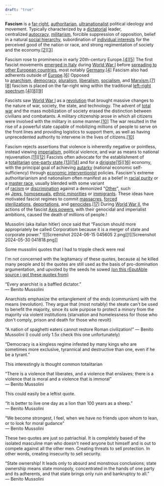 ```yaml
---
draft: "true"
---
```


**Fascism** is a [far-right](https://en.wikipedia.org/wiki/Far-right_politics "Far-right politics"), [authoritarian](https://en.wikipedia.org/wiki/Authoritarianism "Authoritarianism"), [ultranationalist](https://en.wikipedia.org/wiki/Ultranationalism "Ultranationalism") political ideology and movement.
Typically characterized by a [dictatorial](https://en.wikipedia.org/wiki/Dictator "Dictator") leader, centralized [autocracy](https://en.wikipedia.org/wiki/Autocracy "Autocracy"), [militarism](https://en.wikipedia.org/wiki/Militarism "Militarism"), forcible suppression of opposition, belief in a natural [social hierarchy](https://en.wikipedia.org/wiki/Social_stratification "Social stratification"), subordination of [individual interests](https://en.wikipedia.org/wiki/Individualism "Individualism") for the perceived good of the nation or race, and strong regimentation of society and the economy.[[2]](https://en.wikipedia.org/wiki/Fascism#cite_note-Britannica-2)[[3]](https://en.wikipedia.org/wiki/Fascism#cite_note-m-w-3)

Fascism rose to prominence in early 20th-century Europe.[[4]](https://en.wikipedia.org/wiki/Fascism#cite_note-RoutledgeCompanion-4)[[5]](https://en.wikipedia.org/wiki/Fascism#cite_note-FOOTNOTEInternational_Encyclopedia_of_Political_Science887%E2%80%93888Fascism-5) The first fascist movements [emerged in Italy](https://en.wikipedia.org/wiki/Italian_fascism "Italian fascism") during [World War I](https://en.wikipedia.org/wiki/World_War_I "World War I") before [spreading to other European countries](https://en.wikipedia.org/wiki/Fascism_in_Europe "Fascism in Europe"), most notably [Germany](https://en.wikipedia.org/wiki/Nazi_Germany "Nazi Germany").[[4]](https://en.wikipedia.org/wiki/Fascism#cite_note-RoutledgeCompanion-4) Fascism also had adherents outside of [Europe](https://en.wikipedia.org/wiki/Europe "Europe").[[6]](https://en.wikipedia.org/wiki/Fascism#cite_note-FOOTNOTEEncyclopedia_Britannica_''Fascism''-6) Opposed to [anarchism](https://en.wikipedia.org/wiki/Anarchism "Anarchism"), [democracy](https://en.wikipedia.org/wiki/Democracy "Democracy"), [pluralism](https://en.wikipedia.org/wiki/Pluralism_(political_philosophy) "Pluralism (political philosophy)"), [liberalism](https://en.wikipedia.org/wiki/Liberalism "Liberalism"), [socialism](https://en.wikipedia.org/wiki/Socialism "Socialism"), and [Marxism](https://en.wikipedia.org/wiki/Marxism "Marxism"),[[7]](https://en.wikipedia.org/wiki/Fascism#cite_note-FOOTNOTEInternational_Encyclopedia_of_Political_Science889Fascism-7)[[8]](https://en.wikipedia.org/wiki/Fascism#cite_note-USHMM-8) fascism is placed on the far-right wing within the traditional [left–right spectrum](https://en.wikipedia.org/wiki/Left%E2%80%93right_political_spectrum "Left–right political spectrum").[[4]](https://en.wikipedia.org/wiki/Fascism#cite_note-RoutledgeCompanion-4)[[8]](https://en.wikipedia.org/wiki/Fascism#cite_note-USHMM-8)[[9]](https://en.wikipedia.org/wiki/Fascism#cite_note-University-Aristotle-Hartley-Wilhelm-Hawkesworth-9)

Fascists saw [World War I](https://en.wikipedia.org/wiki/World_War_I "World War I") as a [revolution](https://en.wikipedia.org/wiki/Revolution "Revolution") that brought massive changes to the nature of war, society, the state, and technology. The advent of [total war](https://en.wikipedia.org/wiki/Total_war "Total war") and the mass mobilization of society erased the distinction between civilians and combatants. A military citizenship arose in which all citizens were involved with the military in some manner.[[10]](https://en.wikipedia.org/wiki/Fascism#cite_note-FOOTNOTEBlamires2006140%E2%80%93141,_670Mann200465-10) The war resulted in the rise of a powerful state capable of mobilizing millions of people to serve on the front lines and providing logistics to support them, as well as having unprecedented authority to intervene in the lives of citizens.[[10]](https://en.wikipedia.org/wiki/Fascism#cite_note-FOOTNOTEBlamires2006140%E2%80%93141,_670Mann200465-10)

Fascism rejects assertions that violence is inherently negative or pointless, instead viewing [imperialism](https://en.wikipedia.org/wiki/Imperialism "Imperialism"), political violence, and war as means to national rejuvenation.[[11]](https://en.wikipedia.org/wiki/Fascism#cite_note-FOOTNOTEGr%C4%8Di%C4%872000120GriffinFeldman2004c185Spielvogel2012935Payne1995106-11)[[12]](https://en.wikipedia.org/wiki/Fascism#cite_note-FOOTNOTERietbergen2000160%E2%80%93161-12) Fascists often advocate for the establishment of a [totalitarian](https://en.wikipedia.org/wiki/Totalitarianism "Totalitarianism") [one-party state](https://en.wikipedia.org/wiki/One-party_state "One-party state"),[[13]](https://en.wikipedia.org/wiki/Fascism#cite_note-FOOTNOTEGriffin20131%E2%80%936-13)[[14]](https://en.wikipedia.org/wiki/Fascism#cite_note-FOOTNOTEMussolini200240-14) and for a [dirigiste](https://en.wikipedia.org/wiki/Dirigisme "Dirigisme")[[15]](https://en.wikipedia.org/wiki/Fascism#cite_note-15)[[16]](https://en.wikipedia.org/wiki/Fascism#cite_note-16) economy, with the principal goal of achieving [autarky](https://en.wikipedia.org/wiki/Autarky "Autarky") (national economic self-sufficiency) through [economic interventionist](https://en.wikipedia.org/wiki/Economic_interventionist "Economic interventionist") policies. Fascism's extreme authoritarianism and nationalism often manifest as a belief in [racial purity](https://en.wikipedia.org/wiki/Racial_purity "Racial purity") or a [master race](https://en.wikipedia.org/wiki/Master_race "Master race"), usually blended with some variant of [racism](https://en.wikipedia.org/wiki/Racism "Racism") or [discrimination](https://en.wikipedia.org/wiki/Discrimination "Discrimination") against a demonized "[Other](https://en.wikipedia.org/wiki/Other_(philosophy) "Other (philosophy)")", such as [Jews](https://en.wikipedia.org/wiki/Jews "Jews"), [homosexuals](https://en.wikipedia.org/wiki/Homosexuality "Homosexuality"), [ethnic minorities](https://en.wikipedia.org/wiki/Minority_group "Minority group") or [immigrants](https://en.wikipedia.org/wiki/Immigration "Immigration"). These ideas have motivated fascist regimes to commit [massacres](https://en.wikipedia.org/wiki/Massacre "Massacre"), [forced sterilizations](https://en.wikipedia.org/wiki/Forced_sterilizations "Forced sterilizations"), [deportations](https://en.wikipedia.org/wiki/Deportation "Deportation"), and [genocides](https://en.wikipedia.org/wiki/Genocide "Genocide").[[17]](https://en.wikipedia.org/wiki/Fascism#cite_note-FOOTNOTEKallis2011Paxton1998Lancaster2011-17) During [World War II](https://en.wikipedia.org/wiki/World_War_II "World War II"), the actions of the fascist [Axis powers](https://en.wikipedia.org/wiki/Axis_powers "Axis powers"), with their genocidal and imperialist ambitions, caused the death of millions of people.!


Mussolini (aka italian hitler) once said that “Fascism should more appropriately be called Corporatism because it is a merger of state and corporate power.”
![[Screenshot 2024-06-15 045605 2.png]]![[Screenshot 2024-05-30 041818.png]]

Some mussolini quotes that I had to tripple check were real

I'm not concerned with the legitamacy of these quotes, because
a) he killed many people
and
b) the quotes are still used as the basis of pro-domination argumentation, and upvoted by the seeds he sowed [(on this rEputAble source i got these quotes from)](https://www.goodreads.com/author/quotes/221166.Benito_Mussolini)


“Every anarchist is a baffled dictator.”  
― Benito Mussolini

Anarchists emphasize the entanglement of the ends (communism) with the means (revolution). They argue that (most notably) the steate can't be used to benefit the majority, since its sole purpose to protect a minory from the majority via violent institutions (starvation and homelessness for those who don't comply, prison and death for those who revolt) 

“A nation of spaghetti eaters cannot restore Roman civilization!” ― Benito Mussolini (I could only 1.5x check this one unfortunately)

“Democracy is a kingless regime infested by many kings who are sometimes more exclusive, tyrannical and destructive than one, even if he be a tyrant.”

This interestingly is thought common totalitarian 

“There is a violence that liberates, and a violence that enslaves; there is a violence that is moral and a violence that is immoral”  
― Benito Mussolini

This could easily be a leftist quote. 

“It is better to live one day as a lion than 100 years as a sheep.”  
― Benito Mussolini

“We become strongest, I feel, when we have no friends upon whom to lean, or to look for moral gudance”  
― Benito Mussolini

These two quotes are just so patriachial. It is completely based of the isolated masculine man who doesn't need anyone but himself and is out to compete against all the other  men. Creating threats to sell protection. In other words, creating insecurity to sell security. 

“State ownership! It leads only to absurd and monstrous conclusions; state ownership means state monopoly, concentrated in the hands of one party and its adherents, and that state brings only ruin and bankruptcy to all.”  
― Benito Mussolini